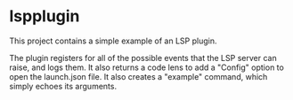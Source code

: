 # lspplugin

This project contains a simple example of an LSP plugin.

The plugin registers for all of the possible events that the LSP server can raise, and logs them.
It also returns a code lens to add a "Config" option to open the launch.json file.
It also creates a "example" command, which simply echoes its arguments.

